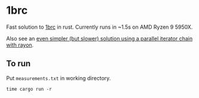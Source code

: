 # 1brc

Fast solution to [1brc](https://www.morling.dev/blog/one-billion-row-challenge/) in rust. Currently runs in ~1.5s on AMD Ryzen 9 5950X.

Also see an [even simpler (but slower) solution using a parallel iterator chain with rayon](https://github.com/ayebear/1brc-rayon).

## To run

Put `measurements.txt` in working directory.

```
time cargo run -r
```
